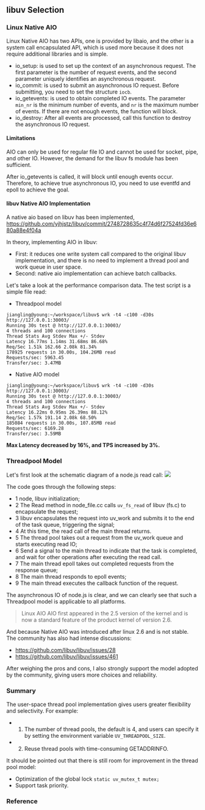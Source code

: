
## libuv Selection

### Linux Native AIO

Linux Native AIO has two APIs, one is provided by libaio, and the other is a system call encapsulated API, which is used more because it does not require additional libraries and is simple.

- io_setup: is used to set up the context of an asynchronous request. The first parameter is the number of request events, and the second parameter uniquely identifies an asynchronous request.
- io_commit: is used to submit an asynchronous IO request. Before submitting, you need to set the structure `iocb`.
- io_getevents: is used to obtain completed IO events. The parameter `min_nr` is the minimum number of events, and `nr` is the maximum number of events. If there are not enough events, the function will block.
- io_destroy: After all events are processed, call this function to destroy the asynchronous IO request.

#### Limitations
AIO can only be used for regular file IO and cannot be used for socket, pipe, and other IO. However, the demand for the libuv fs module has been sufficient.

After io_getevents is called, it will block until enough events occur. Therefore, to achieve true asynchronous IO, you need to use eventfd and epoll to achieve the goal.

#### libuv Native AIO Implementation
A native aio based on libuv has been implemented, https://github.com/yjhjstz/libuv/commit/2748728635c4f74d6f27524fd36e680a88e4f04a

In theory, implementing AIO in libuv:
* First: it reduces one write system call compared to the original libuv implementation, and there is no need to implement a thread pool and work queue in user space.
* Second: native aio implementation can achieve batch callbacks.

Let's take a look at the performance comparison data. The test script is a simple file read:
* Threadpool model
```shell
jiangling@young:~/workspace/libuv$ wrk -t4 -c100 -d30s http://127.0.0.1:30003/
Running 30s test @ http://127.0.0.1:30003/
4 threads and 100 connections
Thread Stats Avg Stdev Max +/- Stdev
Latency 16.77ms 1.14ms 31.68ms 86.68%
Req/Sec 1.51k 162.66 2.08k 81.34%
178925 requests in 30.00s, 104.26MB read
Requests/sec: 5963.45
Transfer/sec: 3.47MB
```

* Native AIO model
```shell
jiangling@young:~/workspace/libuv$ wrk -t4 -c100 -d30s http://127.0.0.1:30003/
Running 30s test @ http://127.0.0.1:30003/
4 threads and 100 connections
Thread Stats Avg Stdev Max +/- Stdev
Latency 16.22ms 0.95ms 26.39ms 88.12%
Req/Sec 1.57k 191.14 2.08k 68.50%
185084 requests in 30.00s, 107.85MB read
Requests/sec: 6169.28
Transfer/sec: 3.59MB
```

**Max Latency decreased by 16%, and TPS increased by 3%.**

### Threadpool Model
Let's first look at the schematic diagram of a node.js read call:
![](node-aio.png)

The code goes through the following steps:
- 1 node, libuv initialization;
- 2 The Read method in node_file.cc calls `uv_fs_read` of libuv (fs.c) to encapsulate the request;
- 3 libuv encapsulates the request into uv_work and submits it to the end of the task queue, triggering the signal;
- 4 At this time, the read call of the main thread returns.
- 5 The thread pool takes out a request from the uv_work queue and starts executing read IO;
- 6 Send a signal to the main thread to indicate that the task is completed, and wait for other operations after executing the read call.
- 7 The main thread epoll takes out completed requests from the response queue;
- 8 The main thread responds to epoll events;
- 9 The main thread executes the callback function of the request.

The asynchronous IO of node.js is clear, and we can clearly see that such a Threadpool model is applicable to all platforms.

> Linux AIO
> AIO first appeared in the 2.5 version of the kernel and is now a standard feature of the product kernel of version 2.6.

And because Native AIO was introduced after linux 2.6 and is not stable. The community has also had intense discussions:

- https://github.com/libuv/libuv/issues/28
- https://github.com/libuv/libuv/issues/461

After weighing the pros and cons, I also strongly support the model adopted by the community, giving users more choices and reliability.

### Summary
The user-space thread pool implementation gives users greater flexibility and selectivity. For example:

* 1. The number of thread pools, the default is 4, and users can specify it by setting the environment variable `UV_THREADPOOL_SIZE`.
* 2. Reuse thread pools with time-consuming GETADDRINFO.

It should be pointed out that there is still room for improvement in the thread pool model:
* Optimization of the global lock `static uv_mutex_t mutex;`
* Support task priority.

### Reference


